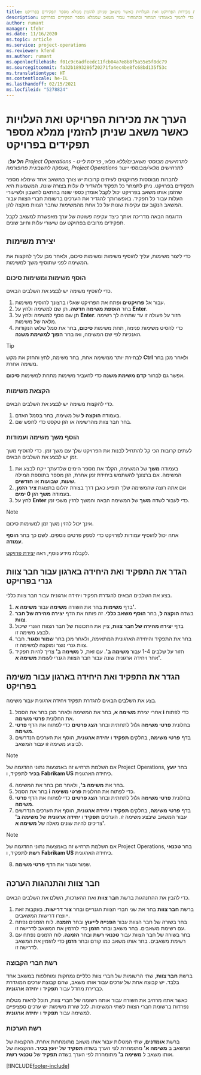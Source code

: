 ```yaml
---
title: הערך את מכירות הפרויקט ואת העלויות כאשר משאב שניתן להזמין ממלא מספר תפקידים בפרויקט
description: נושא זה מסביר כיצד להשתמש בממדי תמחור כדי לתמוך באומדני תמחור ובתמחור עבור משאב שממלא מספר תפקידים בפרויקט.
author: rumant
manager: tfehr
ms.date: 11/16/2020
ms.topic: article
ms.service: project-operations
ms.reviewer: kfend
ms.author: rumant
ms.openlocfilehash: f01c9c6adfeedc11fcb04a7e8b8f5a55e5f8dc79
ms.sourcegitcommit: fa32b1893286f20271fa4ec4be8fc68bd135f53c
ms.translationtype: HT
ms.contentlocale: he-IL
ms.lasthandoff: 02/15/2021
ms.locfileid: "5278824"
---
```

# <a name="estimate-project-sales-and-costs-when-a-bookable-resource-fills-multiple-roles-on-a-project"></a>הערך את מכירות הפרויקט ואת העלויות כאשר משאב שניתן להזמין ממלא מספר תפקידים בפרויקט 

_**חל על:** ‏ Project Operations לתרחישים מבוססי משאבים/ללא מלאי, פריסת לייט - מעסקה לחשבונית פרופורמה, Project Operations לתרחישים מלאי/מבוססי ייצור_ 

לחברות מבוססות פרויקטים לעיתים קרובות יש צורך במשאב אחד שימלא מספר תפקידים בפרויקט. ניתן לתמחר כל תפקיד ולהגדיר לו עלות בצורה שונה. המשמעות היא שהזמן אותו משאב בפרויקט יכול לקבל אומדן כספי שונה בהתאם לחשבון ולשיעורי העלות עבור כל תפקיד. באפשרותך להגדיר את הערכים ברשומת חברי הצוות עבור המשאב הנקוב עם עקיפות שונות על כל אחת מהמשימות שחבר הצוות מוקצה להן.

הדוגמה הבאה מדריכה אותך כיצד עקיפה פשוטה של ערך מאפשרת למשאב לקבל תפקידים מרובים בפרויקט עם שיעורי עלות וחיוב שונים.

## <a name="create-tasks"></a>יצירת משימות
כדי ליצור משימות, עליך להוסיף משימות ומשימות סיכום, ולאחר מכן עליך להקצות את המשימה לפני שתוסיף משך למשימות. 

### <a name="add-tasks-and-summary-tasks"></a>הוסף משימות ומשימות סיכום
כדי להוסיף משימה יש לבצע את השלבים הבאים.

1. עבור אל **פרויקטים** ופתח את הפרויקט שאליו ברצונך להוסיף משימות.
2. בחר **הוספת משימה חדשה**. תן שם למשימה ולחץ על **Enter**.
3. תן שם נוסף למשימה ולחץ על **Enter**. חזור על פעולה זו עד שתהיה לך רשימה מלאה של משימות.
3. כדי להסיט משימות פנימה, תחת משימות **סיכום**, בחר את סמל שלוש הנקודות האנכיות לפי שם המשימה, ואז בחר **הפוך למשימת משנה**. 

  > [!TIP]
  > לבחירת יותר ממשימה אחת, בחר משימה, לחץ והחזק את מקש **Ctrl** ולאחר מכן בחר משימה אחרת.
  >
  > אפשר גם לבחור **קדם משימת משנה** כדי להעביר משימות מתחת למשימות **סיכום**.

### <a name="assign-tasks"></a>הקצאת משימות

כדי להקצות משימה יש לבצע את השלבים הבאים.

1. בעמודה **הוקצה ל** של משימה, בחר בסמל האדם.
2. בחר חבר צוות מהרשימה או הזן טקסט כדי לחפש שם.

### <a name="add-task-duration-and-columns"></a>הוסף משך משימה ועמודות

לעתים קרובות הכי קל להתחיל לבנות את הפרויקט שלך עם משך זמן. כדי להוסיף משך זמן יש לבצע את השלבים הבאים.

1. בעמודה **משך** של המשימה, הקלד את מספר הימים שלדעתך ייקח לבצע את המשימה. אם ברצונך להשתמש ביחידת זמן אחרת, הזן מספר בתוספת המילה **שעות**, **שבועות** או **חודשים**.
2. אם אתה רוצה שהמשימה שלך תופיע כאבן דרך בצורת יהלום בתצוגת **ציר הזמן**, בעמודה **משך** הזן **0 ימים**.
3. לחץ על **Enter‎** כדי לעבור לשדה **משך** של המשימה הבאה והמשך להזין משכי זמן.

  > [!NOTE]
  > אינך יכול להזין משך זמן למשימות סיכום.

אתה יכול להוסיף עמודות לפרויקט כדי לספק פרטים נוספים. לשם כך בחר **הוסף עמודה**. 

לקבלת מידע נוסף, ראה [יצירת פרויקט](https://support.microsoft.com/en-us/office/create-a-project-a5b5e823-fb2e-45fd-be00-7d84422d9749).

## <a name="set-up-the-role-and-organization-unit-for-a-generic-project-team-member"></a>הגדר את התפקיד ואת היחידה בארגון עבור חבר צוות גנרי בפרויקט
בצע את השלבים הבאים להגדרת תפקיד ויחידה ארגונית עבור חבר צוות כללי.

1. בדף **משימות** בחר את השורה **משימה** עבור **משימה א'**. 
2. בשדה **הוקצה ל**, בחר **הוסף משאב כללי**. זה פותח את הדף **יצירה מהירה של חבר צוות**.
3. בדף **יצירה מהירה של חבר צוות**, ציין את התכונות של חבר הצוות הגנרי שיכול לבצע משימה זו.
4. בחר את התפקיד והיחידה הארגונית המתאימה, ולאחר מכן בחר **שמור וסגור**. חבר צוות גנרי נוצר ומוקצה למשימה זו. 
5. חזור על שלבים 1-4 עבור **משימה ב'**. עם זאת, ל **משימה ב'** צריך להיות תפקיד אחר ויחידה ארגונית שונה עבור חבר הצוות הגנרי לעומת **משימה א'**. 

## <a name="set-up-the-role-and-organization-unit-for-a-project-task"></a>הגדר את התפקיד ואת היחידה בארגון עבור משימה בפרויקט
בצע את השלבים הבאים להגדרת תפקיד ויחידה ארגונית עבור משימה.

1. אחרי יצירת **משימה א**, בחר את המשימה ולאחר מכן בחר את הסמל **i** כדי לפתוח את החלונית **פרטי משימה**. 
2. בחלונית **פרטי משימה** גלול לתחתית ובחר **הצג פרטים** כדי לפתוח את הדף **פרטי משימה**.
3. בדף **פרטי משימה**, בחלקים **תפקיד** ו **יחידה ארגונית**, הוסף את הערכים הנדרשים לביצוע משימה זו עבור המשאב. 

  > [!NOTE]
  > אם השלמת תרחיש זה באמצעות נתוני ההדגמה של Project Operations, בחר **יועץ בכיר** לתפקיד, ו **Fabrikam US** כיחידה הארגונית.

4. בחר את **משימה ב'**, ולאחר מכן בחר את המשימה.
5. בחר את הסמל **i** כדי לפתוח את החלונית **פרטי משימה**. 
6. בחלונית **פרטי משימה** גלול לתחתית ובחר **הצג פרטים** כדי לפתוח את הדף **פרטי משימה**.
7. בדף **פרטי משימה**, בחלקים **תפקיד** ו **יחידה ארגונית**, הוסף את הערכים הנדרשים עבור המשאב שיבצע משימה זו. הערכים **תפקיד** ו **יחידה ארגונית** של **משימה ב'** צריכים להיות שונים מאלה של **משימה א'**. 

  > [!NOTE]
  > אם השלמת תרחיש זה באמצעות נתוני ההדגמה של Project Operations, בחר **טכנאי רשת** לתפקיד, ו **Fabrikam US** כיחידה הארגונית.

8. שמור וסגור את הדף **פרטי משימה**. 

## <a name="team-member-and-estimates-behavior"></a>חבר צוות והתנהגות הערכה 
כדי להבין את ההתנהגות ברשת **חבר צוות** ואת ההערכות, השלם את השלבים הבאים.

1. ברשת **חבר צוות** בחר את שני חברי הצוות הגנריים ובחר **צור דרישות**. בעקבות זאת ייווצרו דרישות המשאבים. 
2. בחר בשורה של חבר הצוות עבור **הפנייה לייעוץ** ובחר **הזמנה**. לוח הזמנים נפתח עם רשימת משאבים. בחר משאב ובחר **הזמן** כדי להזמין את המשאב לדרישה זו.
3. בחר בשורה של חבר הצוות עבור **טכנאי רשת** ובחר **הזמנה**. לוח הזמנים נפתח עם רשימת משאבים. בחר אותו משאב כמו קודם ובחר **הזמן** כדי להזמין את המשאב לדרישה זו.

### <a name="team-member-grid"></a>רשת חברי הקבוצה 

ברשת **חבר צוות**, שתי הרשומות של חברי צוות כלליים נמחקות ומוחלפות במשאב אחד בלבד. יש קבוצה אחת של ערכים עבור אותו משאב, שהם קבוצת ערכים המוגדרת כברירת מחדל עבור **תפקיד** ו **יחידה ארגונית**.

כאשר אתה מרחיב את השורה עבור אותה רשומה של חברי צוות, תוכל לראות מטלות נפרדות ברשומת חברי הצוות לשתי המשימות. לכל שורת משימות יש ערכים ספציפיים למשימה עבור **תפקיד** ו **יחידה ארגונית**. 

### <a name="estimates-grid"></a>רשת הערכות 

ברשת **אומדנים**, שתי המטלות עבור אותו משאב מתומחרות אחרת. ההקצאה של המשאב ב **משימה א'** מתומחרת לפי הערך בשדה **תפקיד** של **יועץ בכיר**. ההקצאה של אותו משאב ל **משימה ב'** מתומחרת לפי הערך בשדה **תפקיד** של **טכנאי רשת**.


[!INCLUDE[footer-include](../includes/footer-banner.md)]